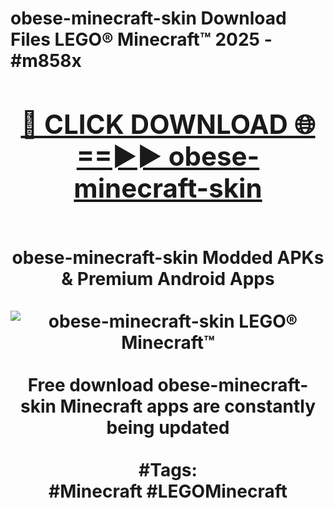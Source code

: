 <h1>obese-minecraft-skin Download Files LEGO® Minecraft™ 2025 - #m858x
<br>
<div align="center">
<h2><a href="https://apps.freeplayer/?obese-minecraft-skin" rel="nofollow">🔴 CLICK DOWNLOAD 🌐==►► obese-minecraft-skin</a></h2>
<br>
obese-minecraft-skin Modded APKs & Premium Android Apps
<br>
<br>
<a href="https://apps.freeplayer/?obese-minecraft-skin" rel="nofollow" data-target="animated-image.originalLink"><img src="https://github.com/user-attachments/assets/0f9c940e-d8b0-45ae-aac7-cd30a18b3e1c" alt="obese-minecraft-skin LEGO® Minecraft™" style="max-width: 100%; display: inline-block;" data-target="animated-image.originalImage"></a>
<br><br>
Free download obese-minecraft-skin Minecraft apps are constantly being updated
<br><br>
#Tags:
<br>
#Minecraft #LEGOMinecraft
</div>
<br>